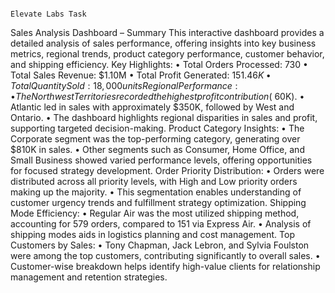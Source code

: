                                                                                             Elevate Labs Task 
Sales Analysis Dashboard – Summary
This interactive dashboard provides a detailed analysis of sales performance, offering insights into key business
metrics, regional trends, product category performance, customer behavior, and shipping efficiency.
Key Highlights:
• Total Orders Processed: 730
• Total Sales Revenue: $1.10M
• Total Profit Generated: $151.46K
• Total Quantity Sold: 18,000 units
Regional Performance:
• The Northwest Territories recorded the highest profit contribution (~$60K).
• Atlantic led in sales with approximately $350K, followed by West and Ontario.
• The dashboard highlights regional disparities in sales and profit, supporting targeted decision-making.
Product Category Insights:
• The Corporate segment was the top-performing category, generating over $810K in sales.
• Other segments such as Consumer, Home Office, and Small Business showed varied performance levels,
offering opportunities for focused strategy development.
Order Priority Distribution:
• Orders were distributed across all priority levels, with High and Low priority orders making up the majority.
• This segmentation enables understanding of customer urgency trends and fulfillment strategy optimization.
Shipping Mode Efficiency:
• Regular Air was the most utilized shipping method, accounting for 579 orders, compared to 151 via Express
Air.
• Analysis of shipping modes aids in logistics planning and cost management.
Top Customers by Sales:
• Tony Chapman, Jack Lebron, and Sylvia Foulston were among the top customers, contributing significantly to
overall sales.
• Customer-wise breakdown helps identify high-value clients for relationship management and retention
strategies.
